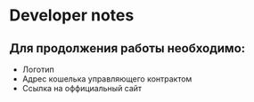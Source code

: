 # Developer notes

## Для продолжения работы необходимо:
* Логотип
* Адрес кошелька управляющего контрактом
* Ссылка на оффициальный сайт
